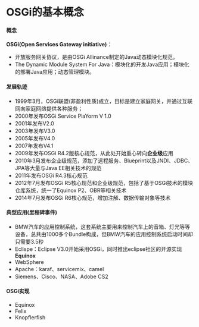 OSGi的基本概念
=========

#### 概念
**OSGi(Open Services Gateway initiative)**：
- 开放服务网关协议，是由OSGi Allinance制定的Java动态模块化规范。 
- The Dynamic Module System	For	Java：模块化的开发Java应用；模块化的部署Java应用；动态管理模块。

#### 发展轨迹
- 1999年3月，OSGi联盟(非盈利性质)成立，目标是建立家庭网关，并通过互联网向家庭网络提供各种服务；
- 2000年发布OSGi	Service	PlaYorm	V	1.0
- 2001年发布V2.0
- 2003年发布V3.0
- 2005年发布V4.0
- 2007年发布V4.1
- 2009年发布OSGi R4.2版核心规范，从此处开始重心转向**企业级**应用
- 2010年3月发布企业级规范，添加了远程服务、Blueprint以及JNDI、JDBC、JPA等大量与Java	EE相关技术的规范
- 2011年发布OSGi R4.3核心规范
- 2012年7月发布OSGi R5核心规范和企业级规范，包括了基于OSGi技术的模块仓库系统，统一了Equinox	P2、OBR等相关技术
- 2014年7月发布OSGi	R6核心规范，增加注解、数据传输对象等技术

#### 典型应用(里程碑事件)
- BMW汽车的应用控制系统，这套系统主要用来控制汽车上的音箱、灯光等等设备，总共由1000多个Bundle构成，但BMW汽车的应用控制系统启动时间却只需要3.5秒
- Eclispe：Eclipse V3.0开始采用OSGi，同时推出eclipse社区的开源实现**Equinox**
- WebSphere
- Apache：karaf、servicemix、camel
- Siemens、Cisco、NASA、Adobe CS2

#### OSGi实现
- Equinox
- Felix
- Knopflerfish